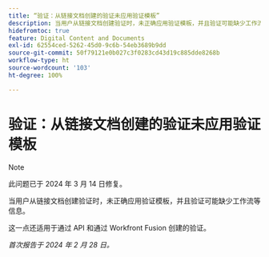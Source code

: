 ```yaml
---
title: “验证：从链接文档创建的验证未应用验证模板”
description: 当用户从链接文档创建验证时，未正确应用验证模板，并且验证可能缺少工作流等信息。
hidefromtoc: true
feature: Digital Content and Documents
exl-id: 62554ced-5262-45d0-9c6b-54eb3689b9dd
source-git-commit: 50f79121e0b027c3f0283cd43d19c885dde8268b
workflow-type: ht
source-wordcount: '103'
ht-degree: 100%

---
```


# 验证：从链接文档创建的验证未应用验证模板

<!--On WF, WFF, WFP TOCs-->

>[!NOTE]
>
>此问题已于 2024 年 3 月 14 日修复。

当用户从链接文档创建验证时，未正确应用验证模板，并且验证可能缺少工作流等信息。

这一点还适用于通过 API 和通过 Workfront Fusion 创建的验证。

_首次报告于 2024 年 2 月 28 日。_
